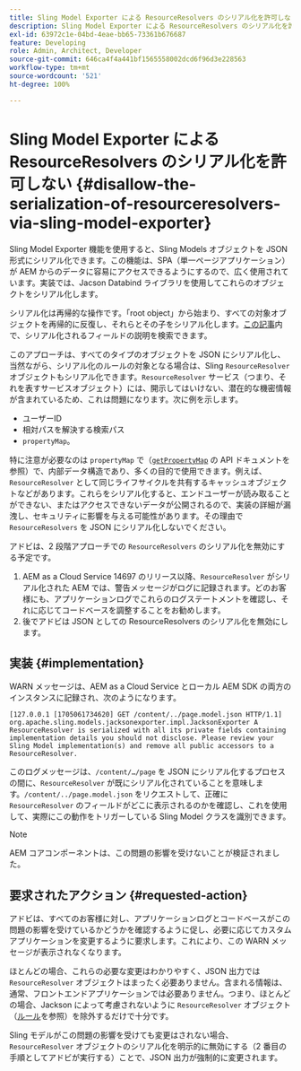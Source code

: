 ```yaml
---
title: Sling Model Exporter による ResourceResolvers のシリアル化を許可しない
description: Sling Model Exporter による ResourceResolvers のシリアル化を許可しない
exl-id: 63972c1e-04bd-4eae-bb65-73361b676687
feature: Developing
role: Admin, Architect, Developer
source-git-commit: 646ca4f4a441bf1565558002dcd6f96d3e228563
workflow-type: tm+mt
source-wordcount: '521'
ht-degree: 100%

---
```


# Sling Model Exporter による ResourceResolvers のシリアル化を許可しない {#disallow-the-serialization-of-resourceresolvers-via-sling-model-exporter}

Sling Model Exporter 機能を使用すると、Sling Models オブジェクトを JSON 形式にシリアル化できます。この機能は、SPA（単一ページアプリケーション）が AEM からのデータに容易にアクセスできるようにするので、広く使用されています。実装では、Jacson Databind ライブラリを使用してこれらのオブジェクトをシリアル化します。

シリアル化は再帰的な操作です。「root object」から始まり、すべての対象オブジェクトを再帰的に反復し、それらとその子をシリアル化します。[この記事](https://www.baeldung.com/jackson-field-serializable-deserializable-or-not)内で、シリアル化されるフィールドの説明を検索できます。

このアプローチは、すべてのタイプのオブジェクトを JSON にシリアル化し、当然ながら、シリアル化のルールの対象となる場合は、Sling `ResourceResolver` オブジェクトもシリアル化できます。`ResourceResolver` サービス（つまり、それを表すサービスオブジェクト）には、開示してはいけない、潜在的な機密情報が含まれているため、これは問題になります。次に例を示します。

* ユーザーID
* 相対パスを解決する検索パス
* `propertyMap`。

特に注意が必要なのは `propertyMap` で（[`getPropertyMap`](https://sling.apache.org/apidocs/sling12/org/apache/sling/api/resource/ResourceResolver.html#getPropertyMap--) の API ドキュメントを参照）で、内部データ構造であり、多くの目的で使用できます。例えば、`ResourceResolver` として同じライフサイクルを共有するキャッシュオブジェクトなどがあります。これらをシリアル化すると、エンドユーザーが読み取ることができない、またはアクセスできないデータが公開されるので、実装の詳細が漏洩し、セキュリティに影響を与える可能性があります。その理由で `ResourceResolvers` を JSON にシリアル化しないでください。

アドビは、2 段階アプローチでの `ResourceResolvers` のシリアル化を無効にする予定です。

1. AEM as a Cloud Service 14697 のリリース以降、`ResourceResolver` がシリアル化された AEM では、警告メッセージがログに記録されます。どのお客様にも、アプリケーションログでこれらのログステートメントを確認し、それに応じてコードベースを調整することをお勧めします。
1. 後でアドビは JSON としての ResourceResolvers のシリアル化を無効にします。

## 実装 {#implementation}

WARN メッセージは、AEM as a Cloud Service とローカル AEM SDK の両方のインスタンスに記録され、次のようになります。

```
[127.0.0.1 [1705061734620] GET /content/../page.model.json HTTP/1.1] org.apache.sling.models.jacksonexporter.impl.JacksonExporter A ResourceResolver is serialized with all its private fields containing implementation details you should not disclose. Please review your Sling Model implementation(s) and remove all public accessors to a ResourceResolver.
```

このログメッセージは、`/content/…/page` を JSON にシリアル化するプロセスの間に、`ResourceResolver` が既にシリアル化されていることを意味します。`/content/../page.model.json` をリクエストして、正確に `ResourceResolver` のフィールドがどこに表示されるのかを確認し、これを使用して、実際にこの動作をトリガーしている Sling Model クラスを識別できます。


>[!NOTE]
>
>AEM コアコンポーネントは、この問題の影響を受けないことが検証されました。

## 要求されたアクション {#requested-action}

アドビは、すべてのお客様に対し、アプリケーションログとコードベースがこの問題の影響を受けているかどうかを確認するように促し、必要に応じてカスタムアプリケーションを変更するように要求します。これにより、この WARN メッセージが表示されなくなります。

ほとんどの場合、これらの必要な変更はわかりやすく、JSON 出力では `ResourceResolver` オブジェクトはまったく必要ありません。含まれる情報は、通常、フロントエンドアプリケーションでは必要ありません。つまり、ほとんどの場合、Jackson によって考慮されないように `ResourceResolver` オブジェクト（[ルール](https://www.baeldung.com/jackson-field-serializable-deserializable-or-not)を参照）を除外するだけで十分です。

Sling モデルがこの問題の影響を受けても変更はされない場合、`ResourceResolver` オブジェクトのシリアル化を明示的に無効にする（2 番目の手順としてアドビが実行する）ことで、JSON 出力が強制的に変更されます。
